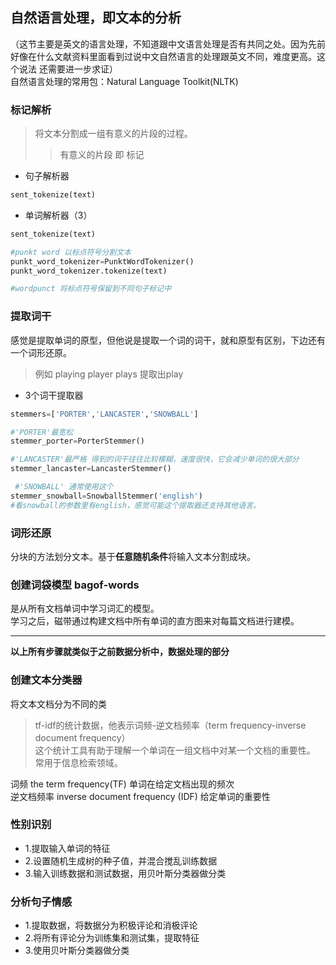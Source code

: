 ## 自然语言处理，即文本的分析      
（这节主要是英文的语言处理，不知道跟中文语言处理是否有共同之处。因为先前好像在什么文献资料里面看到过说中文自然语言的处理跟英文不同，难度更高。这个说法 还需要进一步求证）       
自然语言处理的常用包：Natural Language Toolkit(NLTK)       
### 标记解析    
> 将文本分割成一组有意义的片段的过程。
>> 有意义的片段 即 标记    
- 句子解析器
```python
sent_tokenize(text)
```

- 单词解析器（3）    
```python
sent_tokenize(text)

#punkt word 以标点符号分割文本
punkt_word_tokenizer=PunktWordTokenizer()
punkt_word_tokenizer.tokenize(text)

#wordpunct 将标点符号保留到不同句子标记中
```
 
 ### 提取词干   
 感觉是提取单词的原型，但他说是提取一个词的词干，就和原型有区别，下边还有一个词形还原。   
 > 例如 playing player plays 提取出play    
 - 3个词干提取器    
 ```python
 stemmers=['PORTER','LANCASTER','SNOWBALL']
 
 #'PORTER'最宽松
 stemmer_porter=PorterStemmer()
 
 #'LANCASTER'最严格 得到的词干往往比较模糊，速度很快，它会减少单词的很大部分
 stemmer_lancaster=LancasterStemmer()
 
  #'SNOWBALL' 通常使用这个
 stemmer_snowball=SnowballStemmer('english')
 #看snowball的参数里有english，感觉可能这个提取器还支持其他语言。
 ```
 
 ### 词形还原  
 分块的方法划分文本。基于**任意随机条件**将输入文本分割成块。   
 
 ### 创建词袋模型  bagof-words    
 是从所有文档单词中学习词汇的模型。    
 学习之后，磁带通过构建文档中所有单词的直方图来对每篇文档进行建模。      
 ***    
 **以上所有步骤就类似于之前数据分析中，数据处理的部分**    
 
 ### 创建文本分类器   
 将文本文档分为不同的类   
 > tf-idf的统计数据，他表示词频-逆文档频率（term frequency-inverse document frequency）   
 > 这个统计工具有助于理解一个单词在一组文档中对某一个文档的重要性。    
 > 常用于信息检索领域。   
 
 词频 the term frequency(TF) 单词在给定文档出现的频次    
 逆文档频率 inverse document frequency (IDF) 给定单词的重要性  
 
 ### 性别识别  
 - 1.提取输入单词的特征     
 - 2.设置随机生成树的种子值，并混合搅乱训练数据
 - 3.输入训练数据和测试数据，用贝叶斯分类器做分类
 
 ### 分析句子情感   
 - 1.提取数据，将数据分为积极评论和消极评论
 - 2.将所有评论分为训练集和测试集，提取特征
 - 3.使用贝叶斯分类器做分类   
 
